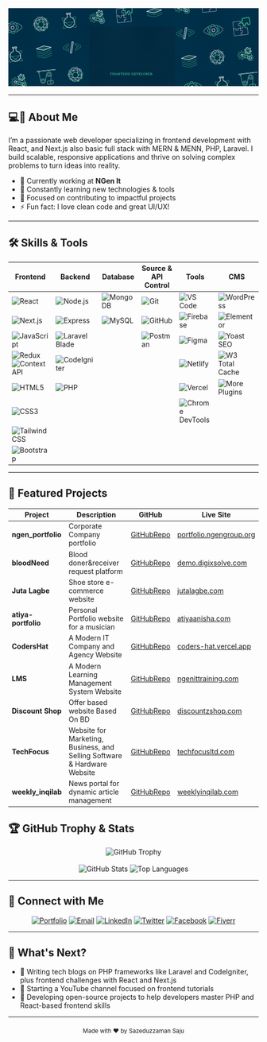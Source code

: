 <!-- HEADER -->
<img src="https://github.com/sazeduzzaman/Sazeduzzaman/blob/main/saju'sGithubBanner.gif" alt="Mokkapps GitHub README header image">

---

## 💻👦 About Me

I’m a passionate web developer specializing in frontend development with React, and Next.js also basic full stack with MERN & MENN, PHP, Laravel. I build scalable, responsive applications and thrive on solving complex problems to turn ideas into reality.

- 🔭 Currently working at **NGen It**
- 🌱 Constantly learning new technologies & tools
- 🎯 Focused on contributing to impactful projects
- ⚡ Fun fact: I love clean code and great UI/UX!

---

## 🛠️ Skills & Tools

| Frontend        | Backend             | Database      | Source & API Control                                              | Tools                                             | CMS                                               |
|-----------------|---------------------|---------------|------------------------------------------------------------------|--------------------------------------------------|----------------------------------------------------|
| ![React](https://img.shields.io/badge/React-61DAFB?style=flat&logo=react&logoColor=black) | ![Node.js](https://img.shields.io/badge/Node.js-339933?style=flat&logo=node.js&logoColor=white) | ![MongoDB](https://img.shields.io/badge/MongoDB-47A248?style=flat&logo=mongodb&logoColor=white) | ![Git](https://img.shields.io/badge/Git-F05032?style=flat&logo=git&logoColor=white) | ![VS Code](https://img.shields.io/badge/VS_Code-007ACC?style=flat&logo=visual-studio-code&logoColor=white) | ![WordPress](https://img.shields.io/badge/WordPress-21759B?style=flat&logo=wordpress&logoColor=white) |
| ![Next.js](https://img.shields.io/badge/Next.js-000000?style=flat&logo=nextdotjs&logoColor=white) | ![Express](https://img.shields.io/badge/Express.js-000000?style=flat&logo=express&logoColor=white) | ![MySQL](https://img.shields.io/badge/MySQL-4479A1?style=flat&logo=mysql&logoColor=white) | ![GitHub](https://img.shields.io/badge/GitHub-181717?style=flat&logo=github&logoColor=white) | ![Firebase](https://img.shields.io/badge/Firebase-FFCA28?style=flat&logo=firebase&logoColor=black) | ![Elementor](https://img.shields.io/badge/Elementor-92003B?style=flat&logo=elementor&logoColor=white) |
| ![JavaScript](https://img.shields.io/badge/JavaScript-F7DF1E?style=flat&logo=javascript&logoColor=black) | ![Laravel Blade](https://img.shields.io/badge/Laravel_Blade-FF2D20?style=flat&logo=laravel&logoColor=white) |               | ![Postman](https://img.shields.io/badge/Postman-FF6C37?style=flat&logo=postman&logoColor=white) | ![Figma](https://img.shields.io/badge/Figma-F24E1E?style=flat&logo=figma&logoColor=white) | ![Yoast SEO](https://img.shields.io/badge/Yoast_SEO-7A0BC1?style=flat&logo=yoast&logoColor=white) |
| ![Redux](https://img.shields.io/badge/Redux-764ABC?style=flat&logo=redux&logoColor=white) ![Context API](https://img.shields.io/badge/Context_API-61DAFB?style=flat&logo=react&logoColor=white) | ![CodeIgniter](https://img.shields.io/badge/CodeIgniter-EF4223?style=flat&logo=codeigniter&logoColor=white) |               |                                                                  | ![Netlify](https://img.shields.io/badge/Netlify-00C7B7?style=flat&logo=netlify&logoColor=white) | ![W3 Total Cache](https://img.shields.io/badge/W3_Total_Cache-0A0A0A?style=flat&logo=cachet&logoColor=white) |
| ![HTML5](https://img.shields.io/badge/HTML5-E34F26?style=flat&logo=html5&logoColor=white) | ![PHP](https://img.shields.io/badge/PHP-777BB4?style=flat&logo=php&logoColor=white) |               |                                                                  | ![Vercel](https://img.shields.io/badge/Vercel-000000?style=flat&logo=vercel&logoColor=white) | ![More Plugins](https://img.shields.io/badge/Others_Plugins-555555?style=flat) |
| ![CSS3](https://img.shields.io/badge/CSS3-1572B6?style=flat&logo=css3&logoColor=white) |                     |               |                                                                  | ![Chrome DevTools](https://img.shields.io/badge/Chrome_DevTools-4285F4?style=flat&logo=google-chrome&logoColor=white) | |
| ![Tailwind CSS](https://img.shields.io/badge/Tailwind_CSS-38B2AC?style=flat&logo=tailwind-css&logoColor=white) |                     |               |                                                                  |                                                  | |
| ![Bootstrap](https://img.shields.io/badge/Bootstrap-563D7C?style=flat&logo=bootstrap&logoColor=white) |                     |               |                                                                  |                                                  | |



---

## 📌 Featured Projects

| Project | Description | GitHub | Live Site |
|---------|-------------|--------|-----------|
| **ngen_portfolio** | Corporate Company portfolio | [GitHubRepo](https://github.com/sazeduzzaman/ngen_portfolio) | [portfolio.ngengroup.org](https://portfolio.ngengroup.org/) |
| **bloodNeed** | Blood doner&receiver request platform | [GitHubRepo](https://github.com/sazeduzzaman/bloodNeed) | [demo.digixsolve.com](https://demo.digixsolve.com/) |
| **Juta Lagbe** | Shoe store e-commerce website | [GitHubRepo](https://github.com/khandkershahed/Juta-Lagbe) | [jutalagbe.com](https://jutalagbe.com/) |
| **atiya-portfolio** | Personal Portfolio website for a musician | [GitHubRepo](https://github.com/sazeduzzaman/atiya-portfolio) | [atiyaanisha.com](https://atiyaanisha.com/) |
| **CodersHat** | A Modern IT Company and Agency Website | [GitHubRepo](https://github.com/sazeduzzaman/CodersHat) | [coders-hat.vercel.app](https://coders-hat.vercel.app/) |
| **LMS** | A Modern Learning Management System Website | [GitHubRepo](https://sazeduzzaman.github.io/training/) | [ngenittraining.com](https://www.ngenittraining.com/) |
| **Discount Shop** | Offer based website Based On BD | [GitHubRepo](https://github.com/sazeduzzaman/discountZshop) | [discountzshop.com](https://www.discountzshop.com/) |
| **TechFocus** | Website for Marketing, Business, and Selling Software & Hardware Website | [GitHubRepo](https://github.com/sazeduzzaman/TechFocus-FrontEnd) | [techfocusltd.com](https://techfocusltd.com/) | 
| **weekly_inqilab** | News portal for  dynamic article management | [GitHubRepo](https://github.com/sazeduzzaman/weekly_inqilab) | [weeklyinqilab.com](https://weeklyinqilab.com/) |



## 🏆 GitHub Trophy & Stats

<div align="center">
  <img src="https://github-profile-trophy.vercel.app/?username=sazeduzzaman&theme=radical&no-frame=true&no-bg=true" alt="GitHub Trophy" width="300"/>
  <br><br>
  <img src="https://github-readme-stats.vercel.app/api?username=sazeduzzaman&show_icons=true&theme=radical" alt="GitHub Stats" width="450"/>
  <img src="https://github-readme-stats.vercel.app/api/top-langs/?username=sazeduzzaman&layout=compact&theme=radical" alt="Top Languages" width="350"/>
</div>

---
## 🔗 Connect with Me

<div align="center">
  <a href="https://szamansaju-98e92.web.app" target="_blank"><img alt="Portfolio" src="https://img.shields.io/badge/Portfolio-000000?style=for-the-badge&logo=firefox&logoColor=orange"/></a>
  <a href="mailto:szamansaju@gmail.com" target="_blank"><img alt="Email" src="https://img.shields.io/badge/Email-D14836?style=for-the-badge&logo=gmail&logoColor=white"/></a>
  <a href="https://linkedin.com/in/szamansaju" target="_blank"><img alt="LinkedIn" src="https://img.shields.io/badge/LinkedIn-0077B5?style=for-the-badge&logo=linkedin&logoColor=white"/></a>
  <a href="https://twitter.com/programmersaju" target="_blank"><img alt="Twitter" src="https://img.shields.io/badge/Twitter-1DA1F2?style=for-the-badge&logo=twitter&logoColor=white"/></a>
  <a href="https://facebook.com/iamsaju.99" target="_blank"><img alt="Facebook" src="https://img.shields.io/badge/Facebook-1877F2?style=for-the-badge&logo=facebook&logoColor=white"/></a>
  <a href="https://www.fiverr.com/sazeduzzamansaj" target="_blank"><img alt="Fiverr" src="https://img.shields.io/badge/Fiverr-1DBF73?style=for-the-badge&logo=fiverr&logoColor=white"/></a>
</div>

---


## 🚀 What's Next?
- 📝 Writing tech blogs on PHP frameworks like Laravel and CodeIgniter, plus frontend challenges with React and Next.js
- 🎥 Starting a YouTube channel focused on frontend tutorials
- 🔧 Developing open-source projects to help developers master PHP and React-based frontend skills

---

<div align="center">
  <sub>Made with ❤️ by Sazeduzzaman Saju</sub>
</div>
